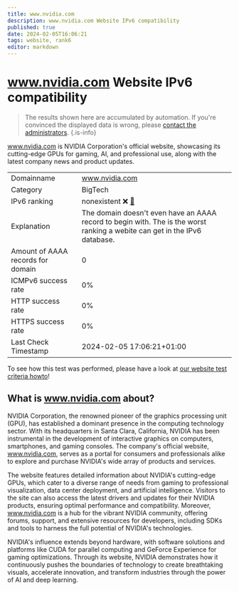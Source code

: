 ```yaml
---
title: www.nvidia.com
description: www.nvidia.com Website IPv6 compatibility
published: true
date: 2024-02-05T16:06:21
tags: website, rank6
editor: markdown
---
```


# www.nvidia.com Website IPv6 compatibility

> The results shown here are accumulated by automation. If you're convinced the displayed data is wrong, please [contact the administrators](/howto/chat). 
{.is-info}

www.nvidia.com is NVIDIA Corporation's official website, showcasing its cutting-edge GPUs for gaming, AI, and professional use, along with the latest company news and product updates.


|   |   |
| - | - |
| Domainname | www.nvidia.com
| Category | BigTech |
| IPv6 ranking | nonexistent :x: [🔗](/howto/ranking) |
| Explanation | The domain doesn't even have an AAAA record to begin with. The is the worst ranking a webite can get in the IPv6 database. |
| Amount of AAAA records for domain | 0 |
| ICMPv6 success rate | 0%|
| HTTP success rate | 0% |
| HTTPS success rate | 0% |
| Last Check Timestamp | 2024-02-05 17:06:21+01:00 |

To see how this test was performed, please have a look at [our website test criteria howto](/howto/testcriteria/website)!


## What is www.nvidia.com about?
NVIDIA Corporation, the renowned pioneer of the graphics processing unit (GPU), has established a dominant presence in the computing technology sector. With its headquarters in Santa Clara, California, NVIDIA has been instrumental in the development of interactive graphics on computers, smartphones, and gaming consoles. The company's official website, www.nvidia.com, serves as a portal for consumers and professionals alike to explore and purchase NVIDIA's wide array of products and services.

The website features detailed information about NVIDIA's cutting-edge GPUs, which cater to a diverse range of needs from gaming to professional visualization, data center deployment, and artificial intelligence. Visitors to the site can also access the latest drivers and updates for their NVIDIA products, ensuring optimal performance and compatibility. Moreover, www.nvidia.com is a hub for the vibrant NVIDIA community, offering forums, support, and extensive resources for developers, including SDKs and tools to harness the full potential of NVIDIA's technologies.

NVIDIA's influence extends beyond hardware, with software solutions and platforms like CUDA for parallel computing and GeForce Experience for gaming optimizations. Through its website, NVIDIA demonstrates how it continuously pushes the boundaries of technology to create breathtaking visuals, accelerate innovation, and transform industries through the power of AI and deep learning.


